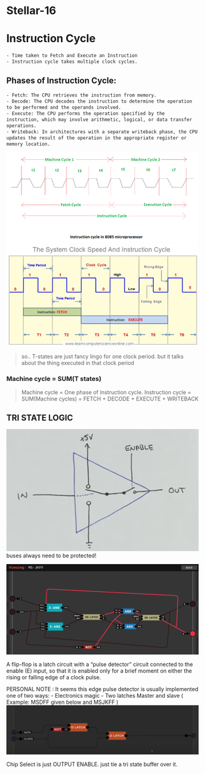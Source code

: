 # Stellar-16

# Instruction Cycle
    - Time taken to Fetch and Execute an Instruction
    - Instruction cycle takes multiple clock cycles.
  
## Phases of Instruction Cycle:
    - Fetch: The CPU retrieves the instruction from memory.
    - Decode: The CPU decodes the instruction to determine the operation to be performed and the operands involved.
    - Execute: The CPU performs the operation specified by the instruction, which may involve arithmetic, logical, or data transfer operations.
    - Writeback: In architectures with a separate writeback phase, the CPU updates the result of the operation in the appropriate register or memory location.
  
![alt text](image-1.png)
![alt text](image.png)

> so.. T-states are just fancy lingo for one clock period. but it talks about the thing executed in that clock period

### Machine cycle = SUM(T states)
> Machine cycle = One phase of Instruction cycle.
> Instruction cycle = SUM(Machine cycles) = FETCH + DECODE + EXECUTE + WRITEBACK


## TRI STATE LOGIC
![alt text](image-2.png)
buses always need to be protected!

![alt text](image-3.png)



A flip-flop is a latch circuit with a “pulse detector” circuit connected to the enable (E) input, so that it is enabled only for a brief moment on either the rising or falling edge of a clock pulse.

PERSONAL NOTE : It seems this edge pulse detector is usually implemented one of two ways:
    - Electronics magic
    - Two latches Master and slave ( Example: MSDFF given below and MSJKFF )
![alt text](image-4.png)


Chip Select is just OUTPUT ENABLE. just tie a tri state buffer over it.